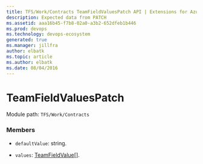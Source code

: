 ```yaml
---
title: TFS/Work/Contracts TeamFieldValuesPatch API | Extensions for Azure DevOps Services
description: Expected data from PATCH
ms.assetid: aaa16b45-f7b8-02a0-a3b2-652dfeb1b446
ms.prod: devops
ms.technology: devops-ecosystem
generated: true
ms.manager: jillfra
author: elbatk
ms.topic: article
ms.author: elbatk
ms.date: 08/04/2016
---
```


# TeamFieldValuesPatch

Module path: `TFS/Work/Contracts`


### Members

* `defaultValue`: string. 

* `values`: [TeamFieldValue](../../../TFS/Work/Contracts/TeamFieldValue.md)[]. 

